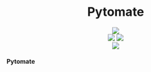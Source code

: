 <h1 align="center">Pytomate</h1>

<p align="center">
<img src="https://img.shields.io/badge/RELEASE-v0.1.0-8A2BE2"><br>
<img src="https://img.shields.io/badge/build-passing-brightgreen">
<img src="https://img.shields.io/badge/Python-3.11.4-brightgreen"><br>
<img src="https://img.shields.io/badge/contributions-welcome-brightgreen">
</p>

<h4 align="left">
Pytomate <br>
</h4>
